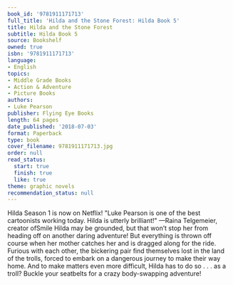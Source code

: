 ```yaml
---
book_id: '9781911171713'
full_title: 'Hilda and the Stone Forest: Hilda Book 5'
title: Hilda and the Stone Forest
subtitle: Hilda Book 5
source: Bookshelf
owned: true
isbn: '9781911171713'
language:
- English
topics:
- Middle Grade Books
- Action & Adventure
- Picture Books
authors:
- Luke Pearson
publisher: Flying Eye Books
length: 64 pages
date_published: '2018-07-03'
format: Paperback
type: book
cover_filename: 9781911171713.jpg
order: null
read_status:
  start: true
  finish: true
  like: true
theme: graphic novels
recommendation_status: null
---
```

Hilda Season 1 is now on Netflix!
"Luke Pearson is one of the best cartoonists working today. Hilda is utterly brilliant!"
—Raina Telgemeier, creator ofSmile
Hilda may be grounded, but that won’t stop her from heading off on another daring adventure! But everything is thrown off course when her mother catches her and is dragged along for the ride. Furious with each other, the bickering pair find themselves lost in the land of the trolls, forced to embark on a dangerous journey to make their way home. And to make matters even more difficult, Hilda has to do so . . . as a troll? Buckle your seatbelts for a crazy body-swapping adventure!
